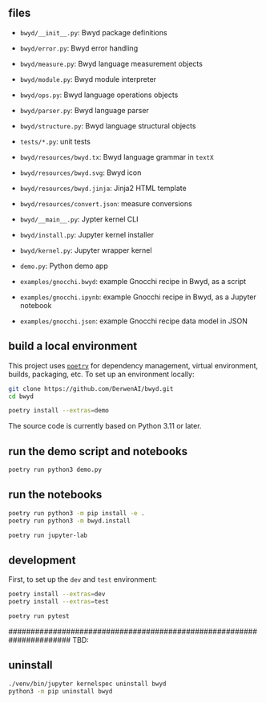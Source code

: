 ## files

  - `bwyd/__init__.py`: Bwyd package definitions
  - `bwyd/error.py`: Bwyd error handling
  - `bwyd/measure.py`: Bwyd language measurement objects
  - `bwyd/module.py`: Bwyd module interpreter
  - `bwyd/ops.py`: Bwyd language operations objects
  - `bwyd/parser.py`: Bwyd language parser
  - `bwyd/structure.py`: Bwyd language structural objects

  - `tests/*.py`: unit tests

  - `bwyd/resources/bwyd.tx`: Bwyd language grammar in `textX`
  - `bwyd/resources/bwyd.svg`: Bwyd icon
  - `bwyd/resources/bwyd.jinja`: Jinja2 HTML template
  - `bwyd/resources/convert.json`: measure conversions

  - `bwyd/__main__.py`: Jypter kernel CLI
  - `bwyd/install.py`: Jupyter kernel installer
  - `bwyd/kernel.py`: Jupyter wrapper kernel

  - `demo.py`: Python demo app
  - `examples/gnocchi.bwyd`: example Gnocchi recipe in Bwyd, as a script
  - `examples/gnocchi.ipynb`: example Gnocchi recipe in Bwyd, as a Jupyter notebook
  - `examples/gnocchi.json`: example Gnocchi recipe data model in JSON


## build a local environment

This project uses [`poetry`](https://python-poetry.org/docs/basic-usage/)
for dependency management, virtual environment, builds, packaging, etc.
To set up an environment locally:

```bash
git clone https://github.com/DerwenAI/bwyd.git
cd bwyd

poetry install --extras=demo
```

The source code is currently based on Python 3.11 or later.


## run the demo script and notebooks

```bash
poetry run python3 demo.py
```

## run the notebooks

```bash
poetry run python3 -m pip install -e .
poetry run python3 -m bwyd.install
```

```bash
poetry run jupyter-lab
```


## development

First, to set up the `dev` and `test` environment:

```bash
poetry install --extras=dev
poetry install --extras=test
```

```bash
poetry run pytest
```


######################################################################
TBD:

## uninstall

```bash
./venv/bin/jupyter kernelspec uninstall bwyd
python3 -m pip uninstall bwyd
```
